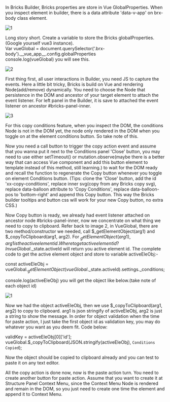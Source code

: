 In Bricks Builder, Bricks properties are store in Vue GlobalProperties. When you inspect element in builder, there is a data attribute 'data-v-app' on brx-body class element.

![1](https://github.com/0jscsshtml/Bricksfree/assets/80338568/8a53a11e-5145-49fc-8aae-f7ca4bc4ef65)

Long story short. Create a variable to store the Bricks globalProperties.(Google yourself vue3 instance).  
Var vueGlobal = document.querySelector('.brx-body').\_\_vue_app__.config.globalProperties  
console.log(vueGlobal) you will see this.  

![2](https://github.com/0jscsshtml/Bricksfree/assets/80338568/451bf348-e128-4755-b6be-562ecc73b4ae)

First thing first, all user interactions in Builder, you need JS to capture the events. Here a little bit tricky, Bricks is build on Vue and rendering Node(add/remove) dynamically. You need to choose the Node that persistence in the DOM and ancestor of your target element to attach the event listener. For left panel in the Builder, it is save to attached the event listener on ancestor #bricks-panel-inner. 

![3](https://github.com/0jscsshtml/Bricksfree/assets/80338568/b4c95a61-3e09-4f1f-b402-a4f365f0fa70)

For this copy conditions feature, when you inspect the DOM, the conditions Node is not in the DOM yet, the node only rendered in the DOM when you toggle on at the element conditions button. So take note of this.

Now you need a call button to trigger the copy action event and assume that you wanna put it next to the Conditions panel 'Close' button, you may need to use either setTimeout() or mutation.observe(maybe there is a better way that can access Vue component and add this button element to template instead of this method, still learning.) to wait for the DOM ready and recall the function to regenerate the Copy button whenever you toggle on element Conditions button. 
(Tips: clone the 'Close' button, add the id 'xx-copy-conditions', replace inner svg(copy from any Bricks copy svg), replace data-balloon attribute to 'Copy Conditions', replace data-balloon-pos to 'bottom-right' and append this Copy button. This way the Bricks builder tooltips and button css will work for your new Copy button, no extra CSS.)

Now Copy button is ready, we already had event listener attached on ancestor node #bricks-panel-inner, now we concentrate on what thing we need to copy to clipboard. Refer back to image 2, in VueGlobal, there are two method/constructor we needed, call $_getElementObject(arg1) and $_copyToClipboard(arg1, arg2). For $_getElementObject(arg1), arg1 is the active element id. Where to get active element id? In vueGlobal.$_state.activeId will return you active element id. The complete code to get the active element object and store to variable activeEleObj:-  

const activeEleObj = vueGlobal.$_getElementObject(vueGlobal.$_state.activeId).settings._conditions;

console.log(activeEleObj) you will get the object like below.(take note of each object id) 

![1](https://github.com/0jscsshtml/Bricksfree/assets/80338568/5e03cfef-c273-483e-acb2-faa4a4455392)

Now we had the object activeEleObj, then we use $_copyToClipboard(arg1, arg2) to copy to clipboard. arg1 is json stringify of activeEleObj, arg2 is just a string to show the message. In order for object validation when the time for paste action, I just take the first object id as validation key, you may do whatever you want as you deem fit. Code below:  

validKey = activeEleObj[0]['id'];
vueGlobal.$_copyToClipboard(JSON.stringify(activeEleObj), `Conditions Copied`);

Now the object should be copied to clipboard already and you can test to paste it on any text editor.

All the copy action is done now, now is the paste action turn. You need to create another button for paste action. Assume that you want to create it at Structure Panel Context Menu, since the Context Menu Node is rendered and remain in the DOM, so you just need to create one time the element and append it to Context Menu.

